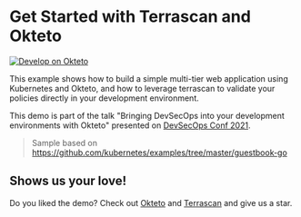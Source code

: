 # Get Started with Terrascan and Okteto

[![Develop on Okteto](https://okteto.com/develop-okteto.svg)](https://cloud.okteto.com/deploy?repository=https://github.com/okteto/terrascan-okteto-get-started)


This example shows how to build a simple multi-tier web application using Kubernetes and Okteto, and how to leverage terrascan to validate your policies directly in your development environment.

This demo is part of the talk "Bringing DevSecOps into your development environments with Okteto" presented on [DevSecOps Conf 2021](https://devsecopsconf.kubedaily.com/).

> Sample based on https://github.com/kubernetes/examples/tree/master/guestbook-go


## Shows us your love!

Do you liked the demo? Check out [Okteto](https://github.com/okteto/okteto) and [Terrascan](https://github.com/accurics/terrascan) and give us a star.
